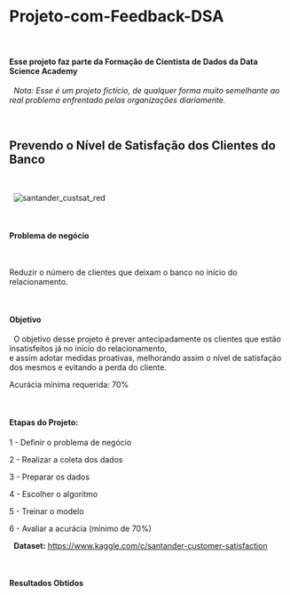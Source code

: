 # Projeto-com-Feedback-DSA

&nbsp;
#### Esse projeto faz parte da Formação de Cientista de Dados da Data Science Academy  
  
&nbsp;
*Nota: Esse é um projeto fictício, de qualquer forma muito semelhante ao real problema enfrentado pelas organizações diariamente.*  

&nbsp;
## Prevendo o Nível de Satisfação dos Clientes do Banco  
&nbsp;





&nbsp;
![santander_custsat_red](https://user-images.githubusercontent.com/66925229/163041135-8e8661b1-c4e3-4d0f-80df-bd4c29ce96a4.png)
&nbsp;




&nbsp;
#### Problema de negócio  
&nbsp;

Reduzir o número de clientes que deixam o banco no início do relacionamento.  

&nbsp;
#### Objetivo

&nbsp;
O objetivo desse projeto é prever antecipadamente os clientes que estão insatisfeitos já no início do relacionamento,   
e assim adotar medidas proativas, melhorando assim o nível de satisfação dos mesmos e evitando a perda do cliente.   

Acurácia mínima requerida: 70%  

&nbsp;
#### Etapas do Projeto:

1 - Definir o problema de negócio

2 - Realizar a coleta dos dados

3 - Preparar os dados

4 - Escolher o algoritmo

5 - Treinar o modelo

6 - Avaliar a acurácia (mínimo de 70%)


&nbsp;
**Dataset:** https://www.kaggle.com/c/santander-customer-satisfaction


&nbsp;
#### Resultados Obtidos






